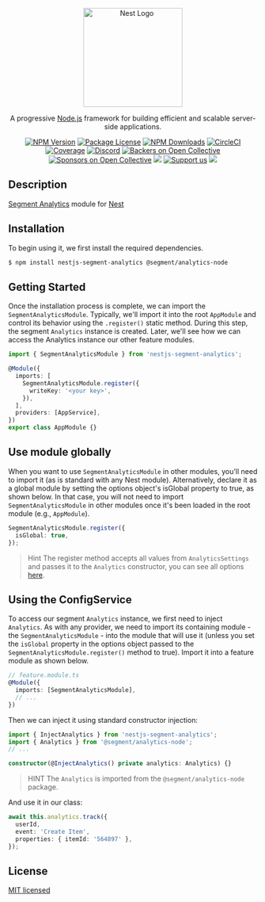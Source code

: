 <p align="center">
  <a href="http://nestjs.com/" target="blank"><img src="https://nestjs.com/img/logo-small.svg" width="200" alt="Nest Logo" /></a>
</p>
<p align="center">A progressive <a href="http://nodejs.org" target="_blank">Node.js</a> framework for building efficient and scalable server-side applications.</p>
<p align="center">
  <a href="https://www.npmjs.com/~nestjscore" target="_blank"><img src="https://img.shields.io/npm/v/@nestjs/core.svg" alt="NPM Version" /></a>
  <a href="https://www.npmjs.com/~nestjscore" target="_blank"><img src="https://img.shields.io/npm/l/@nestjs/core.svg" alt="Package License" /></a>
  <a href="https://www.npmjs.com/~nestjscore" target="_blank"><img src="https://img.shields.io/npm/dm/@nestjs/common.svg" alt="NPM Downloads" /></a>
  <a href="https://circleci.com/gh/nestjs/nest" target="_blank"><img src="https://img.shields.io/circleci/build/github/nestjs/nest/master" alt="CircleCI" /></a>
  <a href="https://coveralls.io/github/nestjs/nest?branch=master" target="_blank"><img src="https://coveralls.io/repos/github/nestjs/nest/badge.svg?branch=master#9" alt="Coverage" /></a>
  <a href="https://discord.gg/G7Qnnhy" target="_blank"><img src="https://img.shields.io/badge/discord-online-brightgreen.svg" alt="Discord"/></a>
  <a href="https://opencollective.com/nest#backer" target="_blank"><img src="https://opencollective.com/nest/backers/badge.svg" alt="Backers on Open Collective" /></a>
  <a href="https://opencollective.com/nest#sponsor" target="_blank"><img src="https://opencollective.com/nest/sponsors/badge.svg" alt="Sponsors on Open Collective" /></a>
  <a href="https://paypal.me/kamilmysliwiec" target="_blank"><img src="https://img.shields.io/badge/Donate-PayPal-ff3f59.svg"/></a>
  <a href="https://opencollective.com/nest#sponsor"  target="_blank"><img src="https://img.shields.io/badge/Support%20us-Open%20Collective-41B883.svg" alt="Support us"></a>
  <a href="https://twitter.com/nestframework" target="_blank"><img src="https://img.shields.io/twitter/follow/nestframework.svg?style=social&label=Follow"></a>
</p>

## Description

[Segment Analytics](https://github.com/segmentio/analytics-next/tree/master/packages/node) module for [Nest](https://github.com/nestjs/nest)

## Installation

To begin using it, we first install the required dependencies.

```bash
$ npm install nestjs-segment-analytics @segment/analytics-node
```

## Getting Started

Once the installation process is complete, we can import the `SegmentAnalyticsModule`. Typically, we'll import it into the root `AppModule` and control its behavior using the `.register()` static method. During this step, the segment `Analytics` instance is created. Later, we'll see how we can access the Analytics instance our other feature modules.

```typescript
import { SegmentAnalyticsModule } from 'nestjs-segment-analytics';

@Module({
  imports: [
    SegmentAnalyticsModule.register({
      writeKey: '<your key>',
    }),
  ],
  providers: [AppService],
})
export class AppModule {}
```

## Use module globally

When you want to use `SegmentAnalyticsModule` in other modules, you'll need to import it (as is standard with any Nest module). Alternatively, declare it as a global module by setting the options object's isGlobal property to true, as shown below. In that case, you will not need to import `SegmentAnalyticsModule` in other modules once it's been loaded in the root module (e.g., `AppModule`).

```typescript
SegmentAnalyticsModule.register({
  isGlobal: true,
});
```

> Hint
> The register method accepts all values from `AnalyticsSettings` and passes it to the `Analytics` constructor, you can see all options [here](https://github.com/segmentio/analytics-next/blob/master/packages/node/src/app/settings.ts).

## Using the ConfigService

To access our segment `Analytics` instance, we first need to inject `Analytics`. As with any provider, we need to import its containing module - the `SegmentAnalyticsModule` - into the module that will use it (unless you set the `isGlobal` property in the options object passed to the `SegmentAnalyticsModule.register()` method to true). Import it into a feature module as shown below.

```typescript
// feature.module.ts
@Module({
  imports: [SegmentAnalyticsModule],
  // ...
})
```

Then we can inject it using standard constructor injection:

```typescript
import { InjectAnalytics } from 'nestjs-segment-analytics';
import { Analytics } from '@segment/analytics-node';
// ...

constructor(@InjectAnalytics() private analytics: Analytics) {}
```

> HINT
> The `Analytics` is imported from the `@segment/analytics-node` package.

And use it in our class:

```typescript
await this.analytics.track({
  userId,
  event: 'Create Item',
  properties: { itemId: '564897' },
});
```

## License

[MIT licensed](LICENSE)
